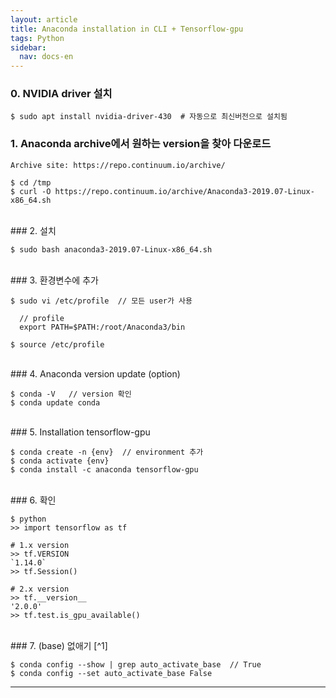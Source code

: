 ```yaml
---
layout: article
title: Anaconda installation in CLI + Tensorflow-gpu
tags: Python
sidebar:
  nav: docs-en
---
```


<!--more-->

### 0. NVIDIA driver 설치

    $ sudo apt install nvidia-driver-430  # 자동으로 최신버전으로 설치됨


### 1. Anaconda archive에서 원하는 version을 찾아 다운로드

    Archive site: https://repo.continuum.io/archive/

    $ cd /tmp
    $ curl -O https://repo.continuum.io/archive/Anaconda3-2019.07-Linux-x86_64.sh

<br>
### 2. 설치

    $ sudo bash anaconda3-2019.07-Linux-x86_64.sh

<br>
### 3. 환경변수에 추가

    $ sudo vi /etc/profile  // 모든 user가 사용

      // profile
      export PATH=$PATH:/root/Anaconda3/bin

    $ source /etc/profile


<br>
### 4. Anaconda version update (option)

    $ conda -V   // version 확인
    $ conda update conda


<br>
### 5. Installation tensorflow-gpu

    $ conda create -n {env}  // environment 추가
    $ conda activate {env}
    $ conda install -c anaconda tensorflow-gpu

<br>
### 6. 확인

    $ python
    >> import tensorflow as tf

    # 1.x version
    >> tf.VERSION
    `1.14.0`
    >> tf.Session()

    # 2.x version
    >> tf.__version__
    '2.0.0'
    >> tf.test.is_gpu_available()

<br>
### 7. (base) 없애기 [^1]

    $ conda config --show | grep auto_activate_base  // True
    $ conda config --set auto_activate_base False


---
[^1]: https://askubuntu.com/a/1113179
